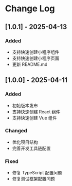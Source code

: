 # Change Log

## [1.0.1] - 2025-04-13

### Added

- 支持快速创建小程序组件
- 支持快速创建小程序页面
- 更新 README.md

## [1.0.0] - 2025-04-11

### Added

- 初始版本发布
- 支持快速创建 React 组件
- 支持快速创建 Vue 组件

### Changed

- 优化项目结构
- 完善开发工具链配置

### Fixed

- 修复 TypeScript 配置问题
- 修复测试框架配置问题
